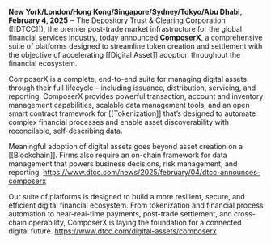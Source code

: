 **New York/London/Hong Kong/Singapore/Sydney/Tokyo/Abu Dhabi, February 4, 2025** ‒ The Depository Trust & Clearing Corporation ([[DTCC]]), the premier post-trade market infrastructure for the global financial services industry, today announced **[ComposerX](http://www.dtcc.com/digital-assets/composerx)**, a comprehensive suite of platforms designed to streamline token creation and settlement with the objective of accelerating [[Digital Asset]] adoption throughout the financial ecosystem. 

ComposerX is a complete, end-to-end suite for managing digital assets through their full lifecycle – including issuance, distribution, servicing, and reporting. ComposerX provides powerful transaction, account and inventory management capabilities, scalable data management tools, and an open smart contract framework for [[Tokenization]] that’s designed to automate complex financial processes and enable asset discoverability with reconcilable, self-describing data.

Meaningful adoption of digital assets goes beyond asset creation on a [[Blockchain]]. Firms also require an on-chain framework for data management that powers business decisions, risk management, and reporting.
https://www.dtcc.com/news/2025/february/04/dtcc-announces-composerx

Our suite of platforms is designed to build a more resilient, secure, and efficient digital financial ecosystem. From tokenization and financial process automation to near-real-time payments, post-trade settlement, and cross-chain operability, ComposerX is laying the foundation for a connected digital future.
https://www.dtcc.com/digital-assets/composerx


